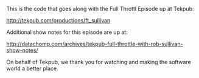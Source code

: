 This is the code that goes along with the Full Throttl Episode up at Tekpub:

http://tekpub.com/productions/ft_sullivan


Additional show notes for this episode are up at:

http://datachomp.com/archives/tekpub-full-throttle-with-rob-sullivan-show-notes/

On behalf of Tekpub, we thank you for watching and making the software world a better place.
